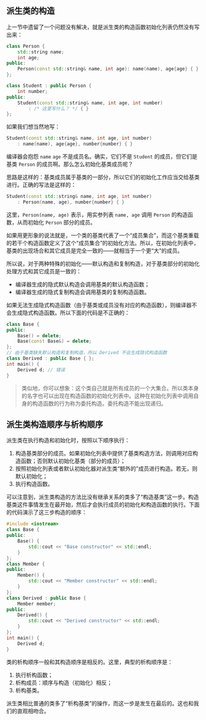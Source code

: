 ## 派生类的构造

上一节中遗留了一个问题没有解决，就是派生类的构造函数初始化列表仍然没有写出来：
```cpp
class Person {
    std::string name;
    int age;
public:
    Person(const std::string& name, int age): name(name), age{age} { }
};

class Student : public Person {
    int number;
public:
    Student(const std::string& name, int age, int number)
        : /* 这里写什么？ */ { }
};
```

如果我们想当然地写：
```cpp
Student(const std::string& name, int age, int number)
    : name(name), age{age}, number{number} { }
```
编译器会抱怨 `name` `age` 不是成员名。确实，它们不是 `Student` 的成员，但它们是基类 `Person` 的成员啊。那么怎么初始化基类成员呢？

思路是这样的：基类成员属于基类的一部分，所以它们的初始化工作应当交给基类进行。正确的写法是这样的：
```cpp
Student(const std::string& name, int age, int number)
    : Person(name, age), number{number} { }
```
这里，`Person(name, age)` 表示，用实参列表 `name, age` 调用 `Person` 的构造函数，从而初始化 `Person` 部分的成员。

如果用更形象的说法就是，一个类的基类代表了一个“成员集合”，而这个基类重载的若干个构造函数定义了这个“成员集合”的初始化方法。所以，在初始化列表中，基类的出现场合和其它成员是完全一致的——就相当于一个更“大”的成员。

所以说，对于两种特殊的初始化——默认构造和复制构造，对于基类部分的初始化处理方式和其它成员是一致的：
- 编译器生成的隐式默认构造会调用基类的默认构造函数；
- 编译器生成的隐式复制构造会调用基类的复制构造函数。

如果无法生成隐式构造函数（由于基类或成员没有对应的构造函数），则编译器不会生成隐式构造函数。所以下面的代码是不正确的：
```cpp
class Base {
public:
    Base() = delete;
    Base(const Base&) = delete;
};
// 由于基类缺失默认构造和复制构造，所以 Derived 不会生成隐式构造函数
class Derived : public Base { };
int main() {
    Derived d; // 错误
}
```

> 类似地，你可以想象：这个类自己就是所有成员的一个大集合。所以类本身的名字也可以出现在构造函数的初始化列表中。这种在初始化列表中调用自身的构造函数的行为称为委托构造。委托构造不能出现递归。

## 派生类构造顺序与析构顺序

派生类在执行构造和初始化时，按照以下顺序执行：
1. 构造基类部分的成员。如果初始化列表中提供了基类构造方法，则调用对应构造函数；否则默认初始化基类（部分的成员）；
2. 按照初始化列表或者默认初始化器对派生类“额外的”成员进行构造。若无，则默认初始化；
3. 执行构造函数。

可以注意到，派生类构造的方法比没有继承关系的类多了“构造基类”这一步。构造基类这件事情发生在最开始，然后才会执行成员的初始化和构造函数的执行。下面的代码演示了这三步构造的顺序：

```CPP
#include <iostream>
class Base {
public:
    Base() { 
        std::cout << "Base constructor" << std::endl;
    }
};
class Member {
public:
    Member() {
        std::cout << "Member constructor" << std::endl;
    }
};
class Derived : public Base {
    Member member;
public:
    Derived() {
        std::cout << "Derived constructor" << std::endl;
    }
};
int main() {
    Derived d;
}
```

类的析构顺序一般和其构造顺序是相反的。这里，典型的析构顺序是：
1. 执行析构函数；
2. 析构成员：顺序与构造（初始化）相反；
3. 析构基类。

派生类相比普通的类多了“析构基类”的操作，而这一步是发生在最后的。这也和我们的直观相吻合。